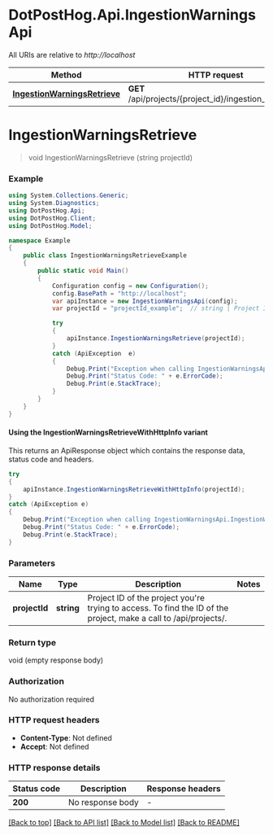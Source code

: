 # DotPostHog.Api.IngestionWarningsApi

All URIs are relative to *http://localhost*

| Method | HTTP request | Description |
|--------|--------------|-------------|
| [**IngestionWarningsRetrieve**](IngestionWarningsApi.md#ingestionwarningsretrieve) | **GET** /api/projects/{project_id}/ingestion_warnings/ |  |

<a id="ingestionwarningsretrieve"></a>
# **IngestionWarningsRetrieve**
> void IngestionWarningsRetrieve (string projectId)



### Example
```csharp
using System.Collections.Generic;
using System.Diagnostics;
using DotPostHog.Api;
using DotPostHog.Client;
using DotPostHog.Model;

namespace Example
{
    public class IngestionWarningsRetrieveExample
    {
        public static void Main()
        {
            Configuration config = new Configuration();
            config.BasePath = "http://localhost";
            var apiInstance = new IngestionWarningsApi(config);
            var projectId = "projectId_example";  // string | Project ID of the project you're trying to access. To find the ID of the project, make a call to /api/projects/.

            try
            {
                apiInstance.IngestionWarningsRetrieve(projectId);
            }
            catch (ApiException  e)
            {
                Debug.Print("Exception when calling IngestionWarningsApi.IngestionWarningsRetrieve: " + e.Message);
                Debug.Print("Status Code: " + e.ErrorCode);
                Debug.Print(e.StackTrace);
            }
        }
    }
}
```

#### Using the IngestionWarningsRetrieveWithHttpInfo variant
This returns an ApiResponse object which contains the response data, status code and headers.

```csharp
try
{
    apiInstance.IngestionWarningsRetrieveWithHttpInfo(projectId);
}
catch (ApiException e)
{
    Debug.Print("Exception when calling IngestionWarningsApi.IngestionWarningsRetrieveWithHttpInfo: " + e.Message);
    Debug.Print("Status Code: " + e.ErrorCode);
    Debug.Print(e.StackTrace);
}
```

### Parameters

| Name | Type | Description | Notes |
|------|------|-------------|-------|
| **projectId** | **string** | Project ID of the project you&#39;re trying to access. To find the ID of the project, make a call to /api/projects/. |  |

### Return type

void (empty response body)

### Authorization

No authorization required

### HTTP request headers

 - **Content-Type**: Not defined
 - **Accept**: Not defined


### HTTP response details
| Status code | Description | Response headers |
|-------------|-------------|------------------|
| **200** | No response body |  -  |

[[Back to top]](#) [[Back to API list]](../README.md#documentation-for-api-endpoints) [[Back to Model list]](../README.md#documentation-for-models) [[Back to README]](../README.md)

